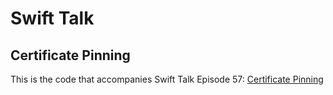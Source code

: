 # Swift Talk
## Certificate Pinning

This is the code that accompanies Swift Talk Episode 57: [Certificate Pinning](https://talk.objc.io/episodes/S01E57-certificate-pinning)
